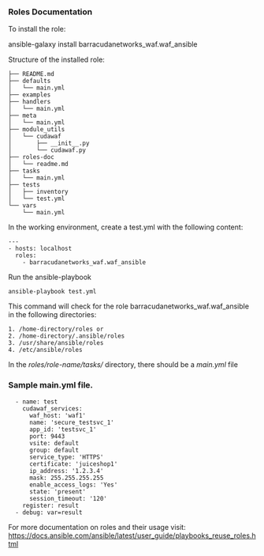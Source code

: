 ### Roles Documentation

To install the role:

ansible-galaxy install barracudanetworks_waf.waf_ansible

Structure of the installed role:

```
├── README.md
├── defaults
│   └── main.yml
├── examples
├── handlers
│   └── main.yml
├── meta
│   └── main.yml
├── module_utils
│   └── cudawaf
│       ├── __init__.py
│       └── cudawaf.py
├── roles-doc
│   └── readme.md
├── tasks
│   └── main.yml
├── tests
│   ├── inventory
│   └── test.yml
└── vars
    └── main.yml
```

In the working environment, create a test.yml with the following content:

```
---
- hosts: localhost
  roles:
    - barracudanetworks_waf.waf_ansible 
```

Run the ansible-playbook

```
ansible-playbook test.yml
```

This command will check for the role barracudanetworks_waf.waf_ansible in the following directories:

```
1. /home-directory/roles or 
2. /home-directory/.ansible/roles
3. /usr/share/ansible/roles
4. /etc/ansible/roles
```

In the *roles/role-name/tasks/* directory, there should be a *main.yml* file

### Sample main.yml file.

```
  - name: test 
    cudawaf_services:
      waf_host: 'waf1'
      name: 'secure_testsvc_1'
      app_id: 'testsvc_1'
      port: 9443
      vsite: default
      group: default
      service_type: 'HTTPS'
      certificate: 'juiceshop1'
      ip_address: '1.2.3.4'
      mask: 255.255.255.255
      enable_access_logs: 'Yes'
      state: 'present'
      session_timeout: '120'
    register: result
  - debug: var=result

```

For more documentation on roles and their usage visit:
https://docs.ansible.com/ansible/latest/user_guide/playbooks_reuse_roles.html

